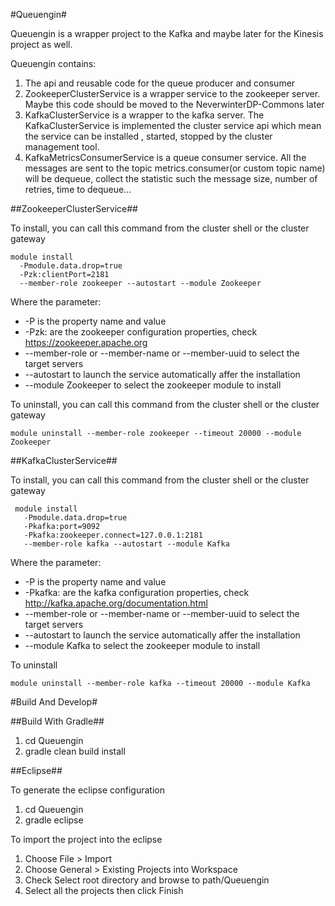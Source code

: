 #Queuengin#

Queuengin is a wrapper project to the Kafka and maybe later for the Kinesis project as well.

Queuengin contains:

1. The api and reusable code for the queue producer and consumer
2. ZookeeperClusterService is a wrapper service to the zookeeper server. Maybe this code should be moved to the NeverwinterDP-Commons later 
3. KafkaClusterService is a wrapper to the kafka server. The KafkaClusterService is implemented the cluster service api which mean the service can be installed , started, stopped by the cluster management tool.
4. KafkaMetricsConsumerService is a queue consumer service. All the messages are sent to the topic metrics.consumer(or custom topic name) will be dequeue, collect the statistic such the message size, number of retries, time to dequeue...

##ZookeeperClusterService##


To install, you can call this command from the cluster shell or the cluster gateway

```
module install 
  -Pmodule.data.drop=true
  -Pzk:clientPort=2181
  --member-role zookeeper --autostart --module Zookeeper
```
Where the parameter:
  

*  -P is the property name and value
*  -Pzk: are the zookeeper configuration properties, check https://zookeeper.apache.org  
*  --member-role or --member-name or --member-uuid to select the target servers
*  --autostart to launch the service automatically affer the installation
*  --module Zookeeper to select the zookeeper module to install


To uninstall, you can call this command from the cluster shell or the cluster gateway

```
module uninstall --member-role zookeeper --timeout 20000 --module Zookeeper
```

##KafkaClusterService##

To install, you can call this command from the cluster shell or the cluster gateway

```
 module install
   -Pmodule.data.drop=true 
   -Pkafka:port=9092
   -Pkafka:zookeeper.connect=127.0.0.1:2181
   --member-role kafka --autostart --module Kafka

```
Where the parameter:
  

*  -P is the property name and value
*  -Pkafka: are the kafka configuration properties, check http://kafka.apache.org/documentation.html 
*  --member-role or --member-name or --member-uuid to select the target servers
*  --autostart to launch the service automatically affer the installation
*  --module Kafka to select the zookeeper module to install


To uninstall

```
module uninstall --member-role kafka --timeout 20000 --module Kafka
```


#Build And Develop#

##Build With Gradle##

1. cd Queuengin
2. gradle clean build install

##Eclipse##

To generate the eclipse configuration

1. cd Queuengin
2. gradle eclipse

To import the project into the  eclipse

1. Choose File > Import
2. Choose General > Existing Projects into Workspace
3. Check Select root directory and browse to path/Queuengin
4. Select all the projects then click Finish
